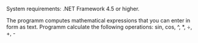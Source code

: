 System requirements: .NET Framework 4.5 or higher.

The programm computes mathematical expressions that you can enter in form as text.
Programm calculate the following operations: sin, cos, ^, *, ÷, +, -
